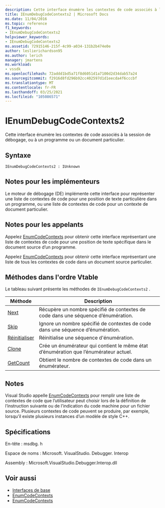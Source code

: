 ```yaml
---
description: Cette interface énumère les contextes de code associés à la session de débogage, ou à un programme ou un document particulier.
title: IEnumDebugCodeContexts2 | Microsoft Docs
ms.date: 11/04/2016
ms.topic: reference
f1_keywords:
- IEnumDebugCodeContexts2
helpviewer_keywords:
- IEnumDebugCodeContexts2
ms.assetid: 72915146-215f-4c99-a034-131b2b474e0e
author: leslierichardson95
ms.author: lerich
manager: jmartens
ms.workload:
- vssdk
ms.openlocfilehash: 72addd1bd5a71f8d6051d1a7100d2d34dab57a24
ms.sourcegitcommit: f2916d8fd296b92cc402597d1d1eecda4f6cccbf
ms.translationtype: MT
ms.contentlocale: fr-FR
ms.lasthandoff: 03/25/2021
ms.locfileid: "105086571"
---
```

# <a name="ienumdebugcodecontexts2"></a>IEnumDebugCodeContexts2
Cette interface énumère les contextes de code associés à la session de débogage, ou à un programme ou un document particulier.

## <a name="syntax"></a>Syntaxe

```
IEnumDebugCodeContexts2 : IUnknown
```

## <a name="notes-for-implementers"></a>Notes pour les implémenteurs
 Le moteur de débogage (DE) implémente cette interface pour représenter une liste de contextes de code pour une position de texte particulière dans un programme, ou une liste de contextes de code pour un contexte de document particulier.

## <a name="notes-for-callers"></a>Notes pour les appelants
 Appelez [EnumCodeContexts](../../../extensibility/debugger/reference/idebugprogram2-enumcodecontexts.md) pour obtenir cette interface représentant une liste de contextes de code pour une position de texte spécifique dans le document source d’un programme.

 Appelez [EnumCodeContexts](../../../extensibility/debugger/reference/idebugdocumentcontext2-enumcodecontexts.md) pour obtenir cette interface représentant une liste de tous les contextes de code dans un document source particulier.

## <a name="methods-in-vtable-order"></a>Méthodes dans l'ordre Vtable
 Le tableau suivant présente les méthodes de `IEnumDebugCodeContexts2` .

|Méthode|Description|
|------------|-----------------|
|[Next](../../../extensibility/debugger/reference/ienumdebugcodecontexts2-next.md)|Récupère un nombre spécifié de contextes de code dans une séquence d’énumération.|
|[Skip](../../../extensibility/debugger/reference/ienumdebugcodecontexts2-skip.md)|Ignore un nombre spécifié de contextes de code dans une séquence d’énumération.|
|[Réinitialiser](../../../extensibility/debugger/reference/ienumdebugcodecontexts2-reset.md)|Réinitialise une séquence d'énumération.|
|[Clone](../../../extensibility/debugger/reference/ienumdebugcodecontexts2-clone.md)|Crée un énumérateur qui contient le même état d’énumération que l’énumérateur actuel.|
|[GetCount](../../../extensibility/debugger/reference/ienumdebugcodecontexts2-getcount.md)|Obtient le nombre de contextes de code dans un énumérateur.|

## <a name="remarks"></a>Notes
 Visual Studio appelle [EnumCodeContexts](../../../extensibility/debugger/reference/idebugprogram2-enumcodecontexts.md) pour remplir une liste de contextes de code que l’utilisateur peut choisir lors de la définition de l’instruction suivante ou de l’indication du code machine pour un fichier source. Plusieurs contextes de code peuvent se produire, par exemple, lorsqu’il existe plusieurs instances d’un modèle de style C++.

## <a name="requirements"></a>Spécifications
 En-tête : msdbg. h

 Espace de noms : Microsoft. VisualStudio. Debugger. Interop

 Assembly : Microsoft.VisualStudio.Debugger.Interop.dll

## <a name="see-also"></a>Voir aussi
- [Interfaces de base](../../../extensibility/debugger/reference/core-interfaces.md)
- [EnumCodeContexts](../../../extensibility/debugger/reference/idebugprogram2-enumcodecontexts.md)
- [EnumCodeContexts](../../../extensibility/debugger/reference/idebugdocumentcontext2-enumcodecontexts.md)

